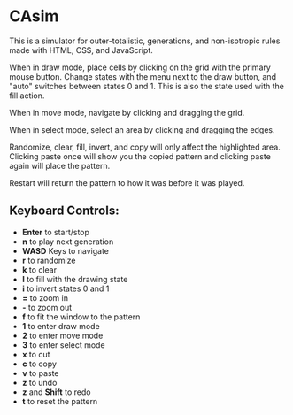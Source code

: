 # CAsim
This is a simulator for outer-totalistic, generations, and non-isotropic rules made with HTML, CSS, and JavaScript.

When in draw mode, place cells by clicking on the grid with the primary mouse button. Change states with the menu next to the draw button, and "auto" switches  between states 0 and 1. This is also the state used with the fill action.

When in move mode, navigate by clicking and dragging the grid.

When in select mode, select an area by clicking and dragging the edges. 

Randomize, clear, fill, invert, and copy will only affect the highlighted area. Clicking paste once will show you the copied pattern and clicking paste again will place the pattern.

Restart will return the pattern to how it was before it was played.

## Keyboard Controls:
- **Enter** to start/stop
- **n** to play next generation
- **WASD** Keys to navigate
- **r** to randomize
- **k** to clear
- **l** to fill with the drawing state
- **i** to invert states 0 and 1
- **=** to zoom in
- **-** to zoom out
- **f** to fit the window to the pattern
- **1** to enter draw mode
- **2** to enter move mode
- **3** to enter select mode
- **x** to cut
- **c** to copy
- **v** to paste
- **z** to undo
- **z** and **Shift** to redo
- **t** to reset the pattern
